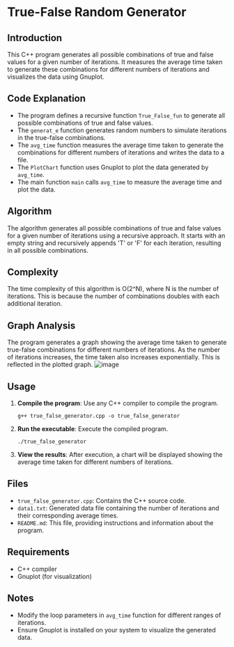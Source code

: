 # True-False Random Generator

## Introduction
This C++ program generates all possible combinations of true and false values for a given number of iterations. It measures the average time taken to generate these combinations for different numbers of iterations and visualizes the data using Gnuplot.

## Code Explanation
- The program defines a recursive function `True_False_fun` to generate all possible combinations of true and false values.
- The `generat_e` function generates random numbers to simulate iterations in the true-false combinations.
- The `avg_time` function measures the average time taken to generate the combinations for different numbers of iterations and writes the data to a file.
- The `PlotChart` function uses Gnuplot to plot the data generated by `avg_time`.
- The main function `main` calls `avg_time` to measure the average time and plot the data.

## Algorithm
The algorithm generates all possible combinations of true and false values for a given number of iterations using a recursive approach. It starts with an empty string and recursively appends 'T' or 'F' for each iteration, resulting in all possible combinations.

## Complexity
The time complexity of this algorithm is O(2^N), where N is the number of iterations. This is because the number of combinations doubles with each additional iteration.

## Graph Analysis
The program generates a graph showing the average time taken to generate true-false combinations for different numbers of iterations. As the number of iterations increases, the time taken also increases exponentially. This is reflected in the plotted graph.
![image](https://github.com/ayushMishra464/Design-and-Analysis-of-Algorithms/assets/158063230/a82d6399-bd98-436d-89a9-51b4f48b9071)

## Usage
1. **Compile the program**: Use any C++ compiler to compile the program.
    ```
    g++ true_false_generator.cpp -o true_false_generator
    ```

2. **Run the executable**: Execute the compiled program.
    ```
    ./true_false_generator
    ```

3. **View the results**: After execution, a chart will be displayed showing the average time taken for different numbers of iterations.

## Files
- `true_false_generator.cpp`: Contains the C++ source code.
- `data1.txt`: Generated data file containing the number of iterations and their corresponding average times.
- `README.md`: This file, providing instructions and information about the program.

## Requirements
- C++ compiler
- Gnuplot (for visualization)

## Notes
- Modify the loop parameters in `avg_time` function for different ranges of iterations.
- Ensure Gnuplot is installed on your system to visualize the generated data.


